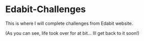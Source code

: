 # Edabit-Challenges
This is where I will complete challenges from Edabit website.

(As you can see, life took over for at bit... Ill get back to it soon!)
